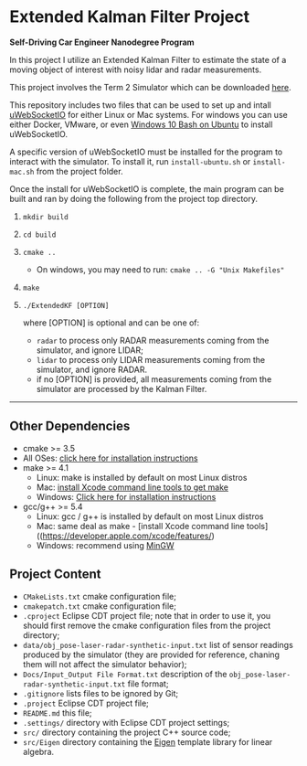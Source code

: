 # Extended Kalman Filter Project
**Self-Driving Car Engineer Nanodegree Program**

In this project I utilize an Extended Kalman Filter to estimate the state of a moving object of interest with noisy lidar and radar measurements. 

This project involves the Term 2 Simulator which can be downloaded [here](https://github.com/udacity/self-driving-car-sim/releases).

This repository includes two files that can be used to set up and intall [uWebSocketIO](https://github.com/uWebSockets/uWebSockets) for either Linux or Mac systems. For windows you can use either Docker, VMware, or even [Windows 10 Bash on Ubuntu](https://www.howtogeek.com/249966/how-to-install-and-use-the-linux-bash-shell-on-windows-10/) to install uWebSocketIO. 

A specific version of uWebSocketIO must be installed for the program to interact with the simulator. To install it, run `install-ubuntu.sh` or `install-mac.sh` from the project folder.

Once the install for uWebSocketIO is complete, the main program can be built and ran by doing the following from the project top directory.

1. `mkdir build`
2. `cd build`
3. `cmake ..`
   * On windows, you may need to run: `cmake .. -G "Unix Makefiles"`
4. `make`
5. `./ExtendedKF [OPTION]`

   where [OPTION] is optional and can be one of:
   * `radar` to process only RADAR measurements coming from the simulator, and ignore LIDAR;
   * `lidar` to process only LIDAR measurements coming from the simulator, and ignore RADAR.
   * if no [OPTION] is provided, all measurements coming from the simulator are processed by the Kalman Filter.

---

## Other Dependencies

* cmake >= 3.5
 * All OSes: [click here for installation instructions](https://cmake.org/install/)
* make >= 4.1
  * Linux: make is installed by default on most Linux distros
  * Mac: [install Xcode command line tools to get make](https://developer.apple.com/xcode/features/)
  * Windows: [Click here for installation instructions](http://gnuwin32.sourceforge.net/packages/make.htm)
* gcc/g++ >= 5.4
  * Linux: gcc / g++ is installed by default on most Linux distros
  * Mac: same deal as make - [install Xcode command line tools]((https://developer.apple.com/xcode/features/)
  * Windows: recommend using [MinGW](http://www.mingw.org/)

## Project Content

* `CMakeLists.txt` cmake configuration file;
* `cmakepatch.txt` cmake configuration file;
* `.cproject` Eclipse CDT project file; note that in order to use it, you should first remove the cmake configuration files from the project directory;
* `data/obj_pose-laser-radar-synthetic-input.txt` list of sensor readings produced by the simulator (they are provided for reference, chaning them will not affect the simulator behavior);
* `Docs/Input_Output File Format.txt` description of the `obj_pose-laser-radar-synthetic-input.txt` file format;
* `.gitignore` lists files to be ignored by Git;
* `.project` Eclipse CDT project file;
* `README.md` this file;
* `.settings/` directory with Eclipse CDT project settings;
* `src/` directory containing the project C++ source code;
* `src/Eigen` directory containing the [Eigen](http://eigen.tuxfamily.org) template library for linear algebra.
